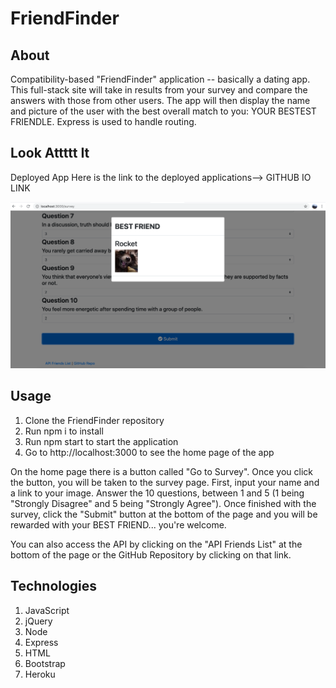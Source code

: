 # FriendFinder

## About 
Compatibility-based "FriendFinder" application -- basically a dating app. This full-stack site will take in results from your survey and compare the answers with those from other users. The app will then display the name and picture of the user with the best overall match to you: YOUR BESTEST FRIENDLE. Express is used to handle routing.

## Look Attttt It
Deployed App
Here is the link to the deployed applications--> GITHUB IO LINK


![image](images/FriendFinder.png)

## Usage
1. Clone the FriendFinder repository
2. Run npm i to install 
3. Run npm start to start the application
4. Go to http://localhost:3000 to see the home page of the app

On the home page there is a button called "Go to Survey". Once you click the button, you will be taken to the survey page. First, input your name and a link to your image. Answer the 10 questions, between 1 and 5 (1 being "Strongly Disagree" and 5 being "Strongly Agree"). Once finished with the survey, click the "Submit" button at the bottom of the page and you will be rewarded with your BEST FRIEND... you're welcome. 

You can also access the API by clicking on the "API Friends List" at the bottom of the page or the GitHub Repository by clicking on that link.  

## Technologies
1. JavaScript
2. jQuery
3. Node
4. Express
5. HTML
6. Bootstrap
7. Heroku
